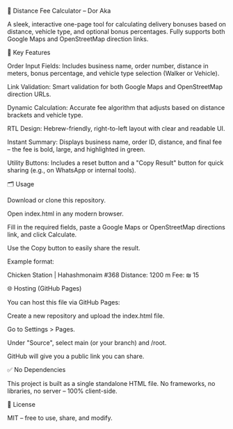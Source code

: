 🧮 Distance Fee Calculator – Dor Aka

A sleek, interactive one-page tool for calculating delivery bonuses based on distance, vehicle type, and optional bonus percentages. Fully supports both Google Maps and OpenStreetMap direction links.

🔧 Key Features

Order Input Fields: Includes business name, order number, distance in meters, bonus percentage, and vehicle type selection (Walker or Vehicle).

Link Validation: Smart validation for both Google Maps and OpenStreetMap direction URLs.

Dynamic Calculation: Accurate fee algorithm that adjusts based on distance brackets and vehicle type.

RTL Design: Hebrew-friendly, right-to-left layout with clear and readable UI.

Instant Summary: Displays business name, order ID, distance, and final fee – the fee is bold, large, and highlighted in green.

Utility Buttons: Includes a reset button and a "Copy Result" button for quick sharing (e.g., on WhatsApp or internal tools).

🗂 Usage

Download or clone this repository.

Open index.html in any modern browser.

Fill in the required fields, paste a Google Maps or OpenStreetMap directions link, and click Calculate.

Use the Copy button to easily share the result.

Example format:

Chicken Station | Hahashmonaim #368
Distance: 1200 m
Fee: ₪ 15

🌐 Hosting (GitHub Pages)

You can host this file via GitHub Pages:

Create a new repository and upload the index.html file.

Go to Settings > Pages.

Under "Source", select main (or your branch) and /root.

GitHub will give you a public link you can share.

✅ No Dependencies

This project is built as a single standalone HTML file. No frameworks, no libraries, no server – 100% client-side.

📄 License

MIT – free to use, share, and modify.

